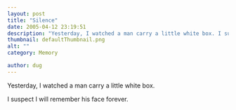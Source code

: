 ```yaml
---
layout: post
title: "Silence"
date: 2005-04-12 23:19:51
description: "Yesterday, I watched a man carry a little white box. I suspect I will remember his face forever&#8230;."
thumbnail: defaultThumbnail.png
alt: ""
category: Memory

author: dug
---
```


<p>Yesterday, I watched a man carry a little white box.</p>

<p>I suspect I will remember his face forever.</p>
